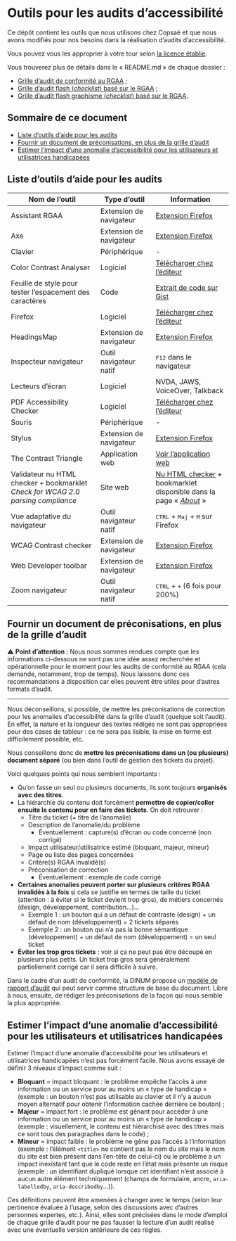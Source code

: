 # Outils pour les audits d’accessibilité

Ce dépôt contient les outils que nous utilisons chez Copsaé et que nous avons modifiés pour nos besoins dans la réalisation d’audits d’accessibilité.

Vous pouvez vous les approprier à votre tour selon [la licence établie](LICENSE.txt).

Vous trouverez plus de détails dans le « README.md » de chaque dossier :

* [Grille d’audit de conformité au RGAA](/audit-conformite-rgaa/) ;
* [Grille d’audit flash (*checklist*) basé sur le RGAA](/audit-flash-rgaa/) ;
* [Grille d’audit flash graphisme (*checklist*) basé sur le RGAA](/audit-flash-graphisme-rgaa/).

## Sommaire de ce document

- [Liste d’outils d’aide pour les audits](#outils)
- [Fournir un document de préconisations, en plus de la grille d’audit](#doc-preco)
- [Estimer l’impact d’une anomalie d’accessibilité pour les utilisateurs et utilisatrices handicapées](#impact)

<a id="outils"></a>

## Liste d’outils d’aide pour les audits

Nom de l’outil | Type d’outil | Information 
 --- | --- | --- 
Assistant RGAA | Extension de navigateur | [Extension Firefox](https://addons.mozilla.org/fr/firefox/addon/assistant-rgaa/)
Axe | Extension de navigateur | [Extension Firefox](https://addons.mozilla.org/fr/firefox/addon/axe-devtools/)
Clavier | Périphérique | -
Color Contrast Analyser | Logiciel | [Télécharger chez l’éditeur](https://www.tpgi.com/color-contrast-checker/)
Feuille de style pour tester l’espacement des caractères | Code | [Extrait de code sur Gist](https://gist.github.com/juliemoynat/c6e0baf08b6e56845f9bac29e31104ab)
Firefox | Logiciel | [Télécharger chez l’éditeur](https://www.mozilla.org/fr/firefox/new/)
HeadingsMap | Extension de navigateur | [Extension Firefox](https://addons.mozilla.org/fr/firefox/addon/headingsmap/)
Inspecteur navigateur | Outil navigateur natif | <kbd>F12</kbd> dans le navigateur
Lecteurs d’écran | Logiciel | NVDA, JAWS, VoiceOver, Talkback
PDF Accessibility Checker | Logiciel | [Télécharger chez l’éditeur](https://pdfua.foundation/en/pdf-accessibility-checker-pac)
Souris | Périphérique | -
Stylus | Extension de navigateur | [Extension Firefox](https://addons.mozilla.org/fr/firefox/addon/styl-us/)
The Contrast Triangle | Application web | [Voir l’application web](https://contrast-triangle.com/)
Validateur nu HTML checker + bookmarklet *Check for WCAG 2.0 parsing compliance* | Site web | [Nu HTML checker](https://validator.w3.org/nu/) + bookmarklet disponible dans la page « *[About](https://validator.w3.org/nu/about.html)* »
Vue adaptative du navigateur | Outil navigateur natif | <kbd>CTRL</kbd> + <kbd>Maj</kbd> + <kbd>M</kbd> sur Firefox
WCAG Contrast checker | Extension de navigateur | [Extension Firefox](https://addons.mozilla.org/fr/firefox/addon/wcag-contrast-checker/)
Web Developer toolbar | Extension de navigateur | [Extension Firefox](https://addons.mozilla.org/fr/firefox/addon/web-developer/)
Zoom navigateur | Outil navigateur natif | <kbd>CTRL</kbd> + <kbd>+</kbd> (6 fois pour 200%)

<a id="doc-preco"></a>

## Fournir un document de préconisations, en plus de la grille d’audit

⚠️ **Point d’attention :** Nous nous sommes rendues compte que les informations ci-dessous ne sont pas une idée assez recherchée et opérationnelle pour le moment pour les audits de conformité au RGAA (cela demande, notamment, trop de temps). Nous laissons donc ces recommandations à disposition car elles peuvent être utiles pour d’autres formats d’audit.

---

Nous déconseillons, si possible, de mettre les préconisations de correction pour les anomalies d’accessibilité dans la grille d’audit (quelque soit l’audit). En effet, la nature et la longueur des textes rédigés ne sont pas appropriées pour des cases de tableur : ce ne sera pas lisible, la mise en forme est difficilement possible, etc.

Nous conseillons donc de **mettre les préconisations dans un (ou plusieurs) document séparé** (ou bien dans l’outil de gestion des tickets du projet).

Voici quelques points qui nous semblent importants :

- Qu’on fasse un seul ou plusieurs documents, ils sont toujours **organisés avec des titres**.
- La hiérarchie du contenu doit forcément **permettre de copier/coller ensuite le contenu pour en faire des tickets**. On doit retrouver :
    - Titre du ticket (= titre de l’anomalie)
    - Description de l’anomalie/du problème
        - Éventuellement : capture(s) d’écran ou code concerné (non corrigé)
    - Impact utilisateur/utilisatrice estimé (bloquant, majeur, mineur)
    - Page ou liste des pages concernées
    - Critère(s) RGAA invalidé(s)
    - Préconisation de correction
        - Éventuellement : exemple de code corrigé
- **Certaines anomalies peuvent porter sur plusieurs critères RGAA invalidés à la fois** si cela se justifie en termes de taille du ticket (attention : à éviter si le ticket devient trop gros), de métiers concernés (design, développement, contribution…)…
    - Exemple 1 : un bouton qui a un défaut de contraste (design) + un défaut de nom (développement) = 2 tickets séparés
    - Exemple 2 : un bouton qui n’a pas la bonne sémantique (développement) + un défaut de nom (développement) = un seul ticket
- **Éviter les trop gros tickets** : voir si ça ne peut pas être découpé en plusieurs plus petits. Un ticket trop gros sera généralement partiellement corrigé car il sera difficile à suivre.

Dans le cadre d’un audit de conformité, la DINUM propose un [modèle de rapport d’audit](https://accessibilite.numerique.gouv.fr/ressources/kit-audit/) qui peut servir comme structure de base du document. Libre à nous, ensuite, de rédiger les préconisations de la façon qui nous semble la plus appropriée.

<a id="impact"></a>

## Estimer l’impact d’une anomalie d’accessibilité pour les utilisateurs et utilisatrices handicapées

Estimer l’impact d’une anomalie d’accessibilité pour les utilisateurs et utilisatrices handicapées n’est pas forcément facile. Nous avons essayé de définir 3 niveaux d’impact comme suit :

- **Bloquant** = impact bloquant : le problème empêche l’accès à une information ou un service pour au moins un « type de handicap » (exemple : un bouton n’est pas utilisable au clavier et il n’y a aucun moyen alternatif pour obtenir l’information cachée derrière ce bouton) ;
- **Majeur** = impact fort : le problème est gênant pour accéder à une information ou un service pour au moins un « type de handicap » (exemple : visuellement, le contenu est hiérarchisé avec des titres mais ce sont tous des paragraphes dans le code) ;
- **Mineur** = impact faible : le problème ne gêne pas l’accès à l’information (exemple : l’élément `<title>` ne contient pas le nom du site mais le nom du site est bien présent dans l’en-tête de celui-ci) ou le problème a un impact inexistant tant que le code reste en l’état mais présente un risque (exemple : un identifiant dupliqué lorsque cet identifiant n’est associé à aucun autre élément techniquement (champs de formulaire, ancre, `aria-labelledby`, `aria-describedby`…)).

Ces définitions peuvent être amenées à changer avec le temps (selon leur pertinence évaluée à l’usage, selon des discussions avec d’autres personnes expertes, etc.). Ainsi, elles sont précisées dans le mode d’emploi de chaque grille d’audit pour ne pas fausser la lecture d’un audit réalisé avec une éventuelle version antérieure de ces règles.
